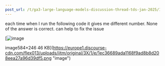 ```yaml
---
post_url: /t/ga3-large-language-models-discussion-thread-tds-jan-2025/163247/44
---
```

each time when I run the following code it gives me different number. None of the answer is correct. can help to fix the issue  

[![image](https://europe1.discourse-cdn.com/flex013/uploads/iitm/original/3X/1/e/1ec36689ada1168f9ad8b8d208eea27a96d39df5.png)

image584×246 46 KB](https://europe1.discourse-cdn.com/flex013/uploads/iitm/original/3X/1/e/1ec36689ada1168f9ad8b8d208eea27a96d39df5.png "image")